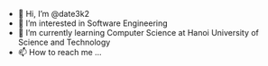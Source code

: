 - 👋 Hi, I’m @date3k2
- 👀 I’m interested in Software Engineering
- 🌱 I’m currently learning Computer Science at Hanoi University of Science and Technology
- 📫 How to reach me ...

<!---
date3k2/date3k2 is a ✨ special ✨ repository because its `README.md` (this file) appears on your GitHub profile.
You can click the Preview link to take a look at your changes.
--->
